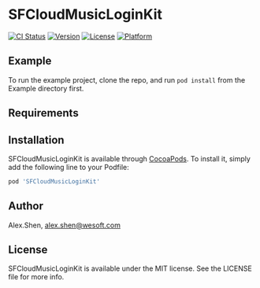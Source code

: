 # SFCloudMusicLoginKit

[![CI Status](https://img.shields.io/travis/Alex.Shen/SFCloudMusicLoginKit.svg?style=flat)](https://travis-ci.org/Alex.Shen/SFCloudMusicLoginKit)
[![Version](https://img.shields.io/cocoapods/v/SFCloudMusicLoginKit.svg?style=flat)](https://cocoapods.org/pods/SFCloudMusicLoginKit)
[![License](https://img.shields.io/cocoapods/l/SFCloudMusicLoginKit.svg?style=flat)](https://cocoapods.org/pods/SFCloudMusicLoginKit)
[![Platform](https://img.shields.io/cocoapods/p/SFCloudMusicLoginKit.svg?style=flat)](https://cocoapods.org/pods/SFCloudMusicLoginKit)

## Example

To run the example project, clone the repo, and run `pod install` from the Example directory first.

## Requirements

## Installation

SFCloudMusicLoginKit is available through [CocoaPods](https://cocoapods.org). To install
it, simply add the following line to your Podfile:

```ruby
pod 'SFCloudMusicLoginKit'
```

## Author

Alex.Shen, alex.shen@wesoft.com

## License

SFCloudMusicLoginKit is available under the MIT license. See the LICENSE file for more info.
